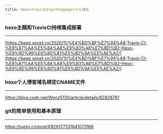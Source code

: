 ```yaml
---
title: hexo+travisCI+githubpage+个人域名
---
```


### hexo主题和TravisCI持续集成部署

------

[https://keep.xpoet.cn/2020/11/%E4%BD%BF%E7%94%A8-Travis-CI-%E8%87%AA%E5%8A%A8%E9%83%A8%E7%BD%B2-Hexo-%E9%9D%99%E6%80%81%E5%8D%9A%E5%AE%A2/](https://keep.xpoet.cn/2020/11/%E4%BD%BF%E7%94%A8-Travis-CI-%E8%87%AA%E5%8A%A8%E9%83%A8%E7%BD%B2-Hexo-%E9%9D%99%E6%80%81%E5%8D%9A%E5%AE%A2/)

### hexo个人博客域名绑定CNAME文件

------

https://blog.csdn.net/Wonz5130/article/details/82828761 

### git的简单使用和基本原理

------

https://juejin.cn/post/6926177331841073166 






